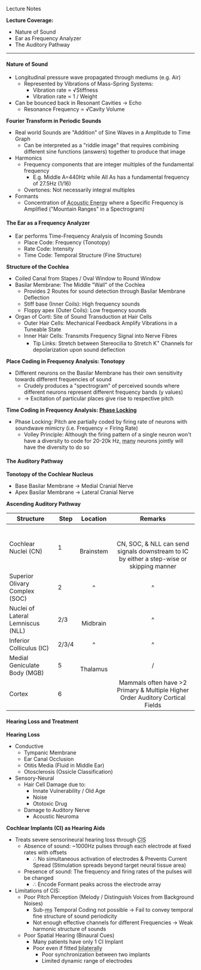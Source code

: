 Lecture Notes

**Lecture Coverage:**
- Nature of Sound
- Ear as Frequency Analyzer
- The Auditory Pathway

---
#### **Nature of Sound**
- Longitudinal pressure wave propagated through mediums (e.g. Air)
	- Represented by Vibrations of Mass-Spring Systems:
		- Vibration rate ∝ √Stiffness
		- Vibration rate ∝ 1 / Weight
- Can be bounced back in Resonant Cavities → Echo
	-  Resonance Frequency ∝ √Cavity Volume

**Fourier Transform in Periodic Sounds**
-  Real world Sounds are "Addition" of Sine Waves in a Amplitude to Time Graph
	- Can be interpreted as a "riddle image" that requires combining different sine functions (answers) together to produce that image
- Harmonics
	- Frequency components that are integer multiples of the fundamental frequency
		- E.g. Middle A=440Hz while All As has a fundamental frequency of 27.5Hz (1/16)
	- Overtones: Not necessarily integral multiples
- Formants
	- Concentration of <abbr Title="Speaking, NOT SINGING where pitch is changed">Acoustic Energy</abbr> where a Specific Frequency is Amplified ("Mountain Ranges" in a Spectrogram)


#### **The Ear as a Frequency Analyzer**
- Ear performs Time-Frequency Analysis of Incoming Sounds
	- Place Code: Frequency (Tonotopy)
	- Rate Code: Intensity
	- Time Code: Temporal Structure (Fine Structure)

**Structure of the Cochlea**
- Coiled Canal from Stapes / Oval Window to Round Window
- Basilar Membrane: The Middle "Wall" of the Cochlea
	- Provides 2 Routes for sound detection through Basilar Membrane Deflection
	- Stiff base (Inner Coils): High frequency sounds
	- Floppy apex (Outer Coils): Low frequency sounds
- Organ of Corti: Site of Sound Transduction at Hair Cells
	- Outer Hair Cells: Mechanical Feedback Amplify Vibrations in a Tuneable State
	- Inner Hair Cells: Transmits Frequency Signal into Nerve Fibres
		- Tip Links: Stretch between Stereocilia to Stretch K<sup>+</sup> Channels for depolarization upon sound deflection

**Place Coding in Frequency Analysis: Tonotopy**
- Different neurons on the Basilar Membrane has their own sensitivity towards different frequencies of sound
	- Crudely produces a "spectrogram" of perceived sounds where different neurons represent different frequency bands (y values)
	- → Excitation of particular places give rise to respective pitch

**Time Coding in Frequency Analysis: [Phase Locking](https://www.cns.nyu.edu/~david/courses/perception/lecturenotes/pitch/pitch.html)**
- Phase Locking: Pitch are partially coded by firing rate of neurons with soundwave mimicry (i.e. Frequency ∝ Firing Rate)
	- Volley Principle: Although the firing pattern of a single neuron won't have a diversity to code for 20-20k Hz, <abbr Title="maybe 20">many</abbr> neurons jointly will have the diversity to do so


#### **The Auditory Pathway**
**Tonotopy of the Cochlear Nucleus**
- Base Basilar Membrane → Medial Cranial Nerve
- Apex Basilar Membrane → Lateral Cranial Nerve

**Ascending Auditory Pathway**

| Structure                         | Step  |   Location    |                                              Remarks                                              |
| --------------------------------- | ----- | :-----------: | :-----------------------------------------------------------------------------------------------: |
| Cochlear Nuclei (CN)              | 1     | <br>Brainstem | <br><br>CN, SOC, & NLL can send signals downstream to IC by either a step-wise or skipping manner |
| Superior Olivary Complex (SOC)    | 2     |       ^       |                                                 ^                                                 |
| Nuclei of Lateral Lemniscus (NLL) | 2/3   | <br>Midbrain  |                                                 ^                                                 |
| Inferior Colliculus (IC)          | 2/3/4 |       ^       |                                                 ^                                                 |
| Medial Geniculate Body (MGB)      | 5     | <br>Thalamus  |                                                 /                                                 |
| Cortex                            | 6     |               |          Mammals often have >2 Primary & Multiple Higher Order Auditory Cortical Fields           |


#### **Hearing Loss and Treatment**
**Hearing Loss**
- Conductive
	- Tympanic Membrane
	- Ear Canal Occlusion
	- Otitis Media (Fluid in Middle Ear)
	- Otosclerosis (Ossicle Classification)
- Sensory-Neural
	- Hair Cell Damage due to:
		- Innate Vulnerability / Old Age
		- Noise
		- Ototoxic Drug
	- Damage to Auditory Nerve
		- Acoustic Neuroma

**Cochlear Implants (CI) as Hearing Aids**
- Treats severe sensorineural hearing loss through <abbr Title="Continuous Interleaved Sampling">CIS</abbr>
	- Absence of sound: ~1000Hz pulses through each electrode at fixed rates with offsets
		- ∴ No simultaneous activation of electrodes & Prevents Current Spread (Stimulation spreads beyond target neural tissue area)
	- Presence of sound: The frequency and firing rates of the pulses will be changed
		- ∴ Encode Formant peaks across the electrode array
- Limitations of CIS:
	- Poor Pitch Perception (Melody / Distinguish Voices from Background Noises)
		- Sub-<abbr Title="milisecond">ms</abbr> Temporal Coding not possible → Fail to convey temporal fine structure of sound periodicity
		- Not enough effective channels for different Frequencies → Weak harmonic structure of sounds
	- Poor Spatial Hearing (Binaural Cues)
		- Many patients have only 1 CI Implant
		- Poor even if fitted <abbr Title="Implant on both sides of the ear; Available to HK Children">bilaterally</abbr>
			- Poor synchronization between two implants
			- Limited dynamic range of electrodes
